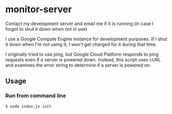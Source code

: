 # monitor-server
Contact my development server and email me if it is running (in case I forgot to shut it down when not in use)

I use a Google Compute Engine instance for development purposes. If I shut it down when I'm not using it, I won't get 
charged for it during that time. 

I originally tried to use ping, but Google Cloud Platform responds to ping requests even if a server is powered down. Instead, this script uses cURL and examines the error string to determine if a server is powered on.

## Usage

### Run from command line

``` bash
$ node index.js init
```
